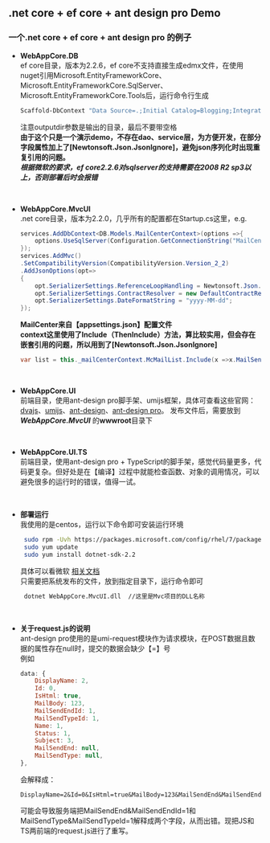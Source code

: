 ﻿## .net core + ef core + ant design pro Demo
### 一个.net core + ef core + ant design pro 的例子

- **WebAppCore.DB**  
  ef core目录，版本为2.2.6，ef core不支持直接生成edmx文件，在使用nuget引用Microsoft.EntityFrameworkCore、Microsoft.EntityFrameworkCore.SqlServer、Microsoft.EntityFrameworkCore.Tools后，运行命令行生成
    ```bash
    Scaffold-DbContext "Data Source=.;Initial Catalog=Blogging;Integrated Security=True" Microsoft.EntityFrameworkCore.SqlServer -OutputDir Models
    ```
    注意outputdir参数是输出的目录，最后不要带空格  
    **由于这个只是一个演示demo，不存在dao、service层，为方便开发，在部分字段属性加上了[Newtonsoft.Json.JsonIgnore]，避免json序列化时出现重复引用的问题。**  
    ***根据微软的要求，ef core2.2.6对sqlserver的支持需要在2008 R2 sp3以上，否则部署后时会报错***
    
&nbsp;

- **WebAppCore.MvcUI**  
    .net core目录，版本为2.2.0，几乎所有的配置都在Startup.cs这里，e.g.
    ```C#
    services.AddDbContext<DB.Models.MailCenterContext>(options =>{
	    options.UseSqlServer(Configuration.GetConnectionString("MailCenter"));
    }); 
    services.AddMvc()
	.SetCompatibilityVersion(CompatibilityVersion.Version_2_2)
	.AddJsonOptions(opt=>
	{
		opt.SerializerSettings.ReferenceLoopHandling = Newtonsoft.Json.ReferenceLoopHandling.Ignore;
		opt.SerializerSettings.ContractResolver = new DefaultContractResolver();
		opt.SerializerSettings.DateFormatString = "yyyy-MM-dd";
	});
    ```
    **MailCenter来自【appsettings.json】配置文件**  
    **context这里使用了Include（ThenInclude）方法，算比较实用，但会存在嵌套引用的问题，所以用到了[Newtonsoft.Json.JsonIgnore]**
    ```c#
    var list = this._mailCenterContext.McMailList.Include(x =>x.MailSendEnd).Include(x => x.MailSendType); 
    ```
    
&nbsp;

- **WebAppCore.UI**  
    前端目录，使用ant-design pro脚手架、umijs框架，具体可查看这些官网：[dvajs](https://dvajs.com/)、[umijs](https://umijs.org/zh/)、[ant-design](https://ant.design/index-cn)、[ant-design pro](https://pro.ant.design/index-cn/)。
    发布文件后，需要放到 ***WebAppCore.MvcUI*** 的****wwwroot****目录下
    
&nbsp;

- **WebAppCore.UI.TS**  
    前端目录，使用ant-design pro + TypeScript的脚手架，感觉代码量更多，代码更复杂。但好处是在【编译】过程中就能检查函数、对象的调用情况，可以避免很多的运行时的错误，值得一试。
    
&nbsp;

- **部署运行**  
   我使用的是centos，运行以下命令即可安装运行环境
   ```bash
    sudo rpm -Uvh https://packages.microsoft.com/config/rhel/7/packages-microsoft-prod.rpm
    sudo yum update 
    sudo yum install dotnet-sdk-2.2
   ```
   具体可以看微软 [相关文档](https://dotnet.microsoft.com/download/linux-package-manager/centos/sdk-current)  
   只需要把系统发布的文件，放到指定目录下，运行命令即可
   ```bash
    dotnet WebAppCore.MvcUI.dll  //这里是Mvc项目的DLL名称
   ```

&nbsp;

- **关于request.js的说明**  
    ant-design pro使用的是umi-request模块作为请求模块，在POST数据且数据的属性存在null时，提交的数据会缺少【=】号  
    例如
    ```js
    data: {
        DisplayName: 2,
        Id: 0,
        IsHtml: true,
        MailBody: 123,
        MailSendEndId: 1,
        MailSendTypeId: 1,
        Name: 1,
        Status: 1,
        Subject: 3,
        MailSendEnd: null,
        MailSendType: null,
    },
    ```
    会解释成：
    ```
    DisplayName=2&Id=0&IsHtml=true&MailBody=123&MailSendEnd&MailSendEndId=1&MailSendType&MailSendTypeId=1&Name=1&Status=1&Subject=1
    ```
    可能会导致服务端把MailSendEnd&MailSendEndId=1和MailSendType&MailSendTypeId=1解释成两个字段，从而出错。现把JS和TS两前端的request.js进行了重写。
